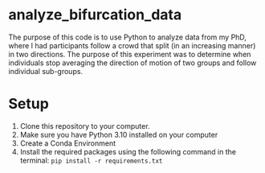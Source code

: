 # analyze_bifurcation_data
 The purpose of this code is to use Python to analyze data from my PhD, where I had participants follow a crowd that split (in an increasing manner) in two directions. The purpose of this experiment was to determine when individuals stop averaging the direction of motion of two groups and follow individual sub-groups.


# Setup

1. Clone this repository to your computer.
2. Make sure you have Python 3.10 installed on your computer
3. Create a Conda Environment
4. Install the required packages using the following command in the terminal: `pip install -r requirements.txt`
